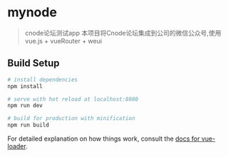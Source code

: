 # mynode
> cnode论坛测试app
本项目将Cnode论坛集成到公司的微信公众号,使用vue.js + vueRouter + weui

## Build Setup

``` bash
# install dependencies
npm install

# serve with hot reload at localhost:8080
npm run dev

# build for production with minification
npm run build
```

For detailed explanation on how things work, consult the [docs for vue-loader](http://vuejs.github.io/vue-loader).